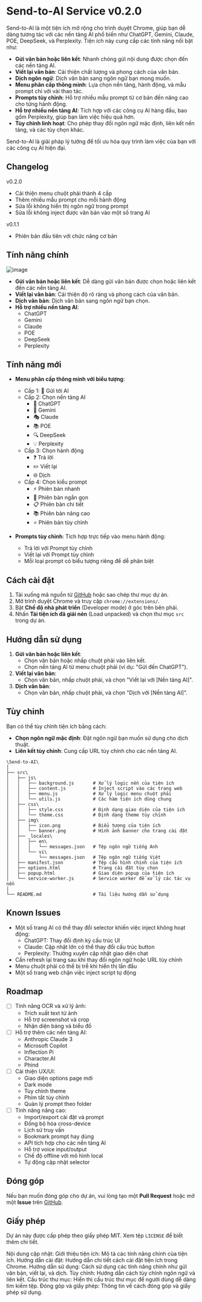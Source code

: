 # Send-to-AI Service v0.2.0

Send-to-AI là một tiện ích mở rộng cho trình duyệt Chrome, giúp bạn dễ dàng tương tác với các nền tảng AI phổ biến như ChatGPT, Gemini, Claude, POE, DeepSeek, và Perplexity. Tiện ích này cung cấp các tính năng nổi bật như:

- **Gửi văn bản hoặc liên kết**: Nhanh chóng gửi nội dung được chọn đến các nền tảng AI.
- **Viết lại văn bản**: Cải thiện chất lượng và phong cách của văn bản.
- **Dịch ngôn ngữ**: Dịch văn bản sang ngôn ngữ bạn mong muốn.
- **Menu phân cấp thông minh**: Lựa chọn nền tảng, hành động, và mẫu prompt chỉ với vài thao tác.
- **Prompts tùy chỉnh**: Hỗ trợ nhiều mẫu prompt từ cơ bản đến nâng cao cho từng hành động.
- **Hỗ trợ nhiều nền tảng AI**: Tích hợp với các công cụ AI hàng đầu, bao gồm Perplexity, giúp bạn làm việc hiệu quả hơn.
- **Tùy chỉnh linh hoạt**: Cho phép thay đổi ngôn ngữ mặc định, liên kết nền tảng, và các tùy chọn khác.

Send-to-AI là giải pháp lý tưởng để tối ưu hóa quy trình làm việc của bạn với các công cụ AI hiện đại.

## Changelog
v0.2.0
- Cải thiện menu chuột phải thành 4 cấp
- Thêm nhiều mẫu prompt cho mỗi hành động
- Sửa lỗi không hiển thị ngôn ngữ trong prompt
- Sửa lỗi không inject được văn bản vào một số trang AI

v0.1.1 
- Phiên bản đầu tiên với chức năng cơ bản

## Tính năng chính
![image](https://github.com/user-attachments/assets/b642416d-5c49-4ad8-bdb9-d85d3e08512c)
- **Gửi văn bản hoặc liên kết**: Dễ dàng gửi văn bản được chọn hoặc liên kết đến các nền tảng AI.
- **Viết lại văn bản**: Cải thiện độ rõ ràng và phong cách của văn bản.
- **Dịch văn bản**: Dịch văn bản sang ngôn ngữ bạn chọn.
- **Hỗ trợ nhiều nền tảng AI**:
  - ChatGPT
  - Gemini
  - Claude
  - POE
  - DeepSeek
  - Perplexity

## Tính năng mới

- **Menu phân cấp thông minh với biểu tượng**:
  - Cấp 1: 🤖 Gửi tới AI
  - Cấp 2: Chọn nền tảng AI
    - 🤖 ChatGPT
    - 🌟 Gemini 
    - 🎭 Claude
    - 📚 POE
    - 🔍 DeepSeek
    - 💡 Perplexity
  - Cấp 3: Chọn hành động
    - ❓ Trả lời
    - ✏️ Viết lại
    - 🌐 Dịch
  - Cấp 4: Chọn kiểu prompt
    - ⚡ Phiên bản nhanh 
    - 📝 Phiên bản ngắn gọn
    - 📋 Phiên bản chi tiết
    - 📚 Phiên bản nâng cao
    - ⭐ Phiên bản tùy chỉnh

- **Prompts tùy chỉnh**: Tích hợp trực tiếp vào menu hành động:
  - Trả lời với Prompt tùy chỉnh
  - Viết lại với Prompt tùy chỉnh
  - Mỗi loại prompt có biểu tượng riêng để dễ phân biệt

## Cách cài đặt

1. Tải xuống mã nguồn từ [GitHub](https://github.com/hieuck/send-to-ai) hoặc sao chép thư mục dự án.
2. Mở trình duyệt Chrome và truy cập `chrome://extensions/`.
3. Bật **Chế độ nhà phát triển** (Developer mode) ở góc trên bên phải.
4. Nhấn **Tải tiện ích đã giải nén** (Load unpacked) và chọn thư mục `src` trong dự án.

## Hướng dẫn sử dụng

1. **Gửi văn bản hoặc liên kết**:
   - Chọn văn bản hoặc nhấp chuột phải vào liên kết.
   - Chọn nền tảng AI từ menu chuột phải (ví dụ: "Gửi đến ChatGPT").
2. **Viết lại văn bản**:
   - Chọn văn bản, nhấp chuột phải, và chọn "Viết lại với [Nền tảng AI]".
3. **Dịch văn bản**:
   - Chọn văn bản, nhấp chuột phải, và chọn "Dịch với [Nền tảng AI]".

## Tùy chỉnh

Bạn có thể tùy chỉnh tiện ích bằng cách:
- **Chọn ngôn ngữ mặc định**: Đặt ngôn ngữ bạn muốn sử dụng cho dịch thuật.
- **Liên kết tùy chỉnh**: Cung cấp URL tùy chỉnh cho các nền tảng AI.

```
\Send-to-AI\
│
├── src\
│   ├── js\
│   │   ├── background.js       # Xử lý logic nền của tiện ích
│   │   ├── content.js          # Inject script vào các trang web
│   │   ├── menu.js             # Xử lý logic menu chuột phải
│   │   └── utils.js            # Các hàm tiện ích dùng chung
│   ├── css\
│   │   ├── style.css           # Định dạng giao diện của tiện ích
│   │   └── theme.css           # Định dạng theme tùy chỉnh
│   ├── img\
│   │   ├── icon.png            # Biểu tượng của tiện ích
│   │   └── banner.png          # Hình ảnh banner cho trang cài đặt
│   ├── _locales\
│   │   ├── en\
│   │   │   └── messages.json   # Tệp ngôn ngữ tiếng Anh
│   │   └── vi\
│   │       └── messages.json   # Tệp ngôn ngữ tiếng Việt
│   ├── manifest.json           # Tệp cấu hình chính của tiện ích
│   ├── options.html            # Trang cài đặt tùy chọn
│   ├── popup.html              # Giao diện popup của tiện ích
│   └── service-worker.js       # Service worker để xử lý các tác vụ nền
│
└── README.md                   # Tài liệu hướng dẫn sử dụng
```

## Known Issues
- Một số trang AI có thể thay đổi selector khiến việc inject không hoạt động:
  - ChatGPT: Thay đổi định kỳ cấu trúc UI
  - Claude: Cập nhật lớn có thể thay đổi cấu trúc button
  - Perplexity: Thường xuyên cập nhật giao diện chat
- Cần refresh lại trang sau khi thay đổi ngôn ngữ hoặc URL tùy chỉnh
- Menu chuột phải có thể bị trễ khi hiển thị lần đầu
- Một số trang web chặn việc inject script tự động

## Roadmap
- [ ] Tính năng OCR và xử lý ảnh:
  - Trích xuất text từ ảnh
  - Hỗ trợ screenshot và crop
  - Nhận diện bảng và biểu đồ
- [ ] Hỗ trợ thêm các nền tảng AI:
  - Anthropic Claude 3
  - Microsoft Copilot
  - Inflection Pi
  - Character.AI
  - Phind
- [ ] Cải thiện UX/UI:
  - Giao diện options page mới
  - Dark mode
  - Tùy chỉnh theme
  - Phím tắt tùy chỉnh
  - Quản lý prompt theo folder
- [ ] Tính năng nâng cao:
  - Import/export cài đặt và prompt
  - Đồng bộ hóa cross-device
  - Lịch sử truy vấn
  - Bookmark prompt hay dùng
  - API tích hợp cho các nền tảng AI
  - Hỗ trợ voice input/output
  - Chế độ offline với mô hình local
  - Tự động cập nhật selector

## Đóng góp

Nếu bạn muốn đóng góp cho dự án, vui lòng tạo một **Pull Request** hoặc mở một **Issue** trên [GitHub](https://github.com/hieuck/send-to-ai).

## Giấy phép

Dự án này được cấp phép theo giấy phép MIT. Xem tệp `LICENSE` để biết thêm chi tiết.

Nội dung cập nhật:
Giới thiệu tiện ích: Mô tả các tính năng chính của tiện ích.
Hướng dẫn cài đặt: Hướng dẫn chi tiết cách cài đặt tiện ích trong Chrome.
Hướng dẫn sử dụng: Cách sử dụng các tính năng chính như gửi văn bản, viết lại, và dịch.
Tùy chỉnh: Hướng dẫn cách tùy chỉnh ngôn ngữ và liên kết.
Cấu trúc thư mục: Hiển thị cấu trúc thư mục để người dùng dễ dàng tìm kiếm tệp.
Đóng góp và giấy phép: Thông tin về cách đóng góp và giấy phép sử dụng.